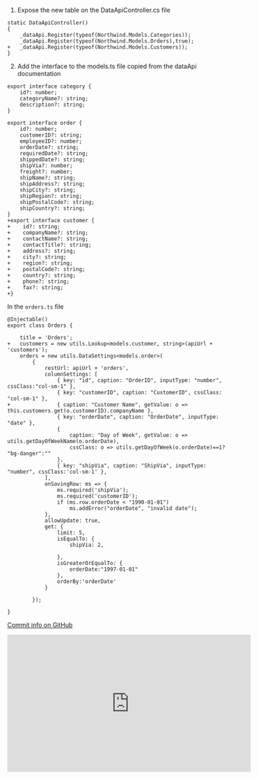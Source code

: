 ﻿1. Expose the new table on the DataApiController.cs file
```csdiff
static DataApiController()
{
    _dataApi.Register(typeof(Northwind.Models.Categories));
    _dataApi.Register(typeof(Northwind.Models.Orders),true);
+   _dataApi.Register(typeof(Northwind.Models.Customers));
}
```
2. Add the interface to the models.ts file copied from the dataApi documentation
```csdiff
export interface category {
    id?: number;
    categoryName?: string;
    description?: string;
}

export interface order {
    id?: number;
    customerID?: string;
    employeeID?: number;
    orderDate?: string;
    requiredDate?: string;
    shippedDate?: string;
    shipVia?: number;
    freight?: number;
    shipName?: string;
    shipAddress?: string;
    shipCity?: string;
    shipRegion?: string;
    shipPostalCode?: string;
    shipCountry?: string;
}
+export interface customer {
+    id?: string;
+    companyName?: string;
+    contactName?: string;
+    contactTitle?: string;
+    address?: string;
+    city?: string;
+    region?: string;
+    postalCode?: string;
+    country?: string;
+    phone?: string;
+    fax?: string;
+}
```
In the `orders.ts` file
```csdiff
@Injectable()
export class Orders {

    title = 'Orders';
+   customers = new utils.Lookup<models.customer, string>(apiUrl + 'customers');
    orders = new utils.DataSettings<models.order>(
        {
            restUrl: apiUrl + 'orders',
            columnSettings: [
                { key: "id", caption: "OrderID", inputType: "number", cssClass:"col-sm-1" },
                { key: "customerID", caption: "CustomerID", cssClass: "col-sm-1" },
+               { caption: "Customer Name", getValue: o => this.customers.get(o.customerID).companyName },
                { key: "orderDate", caption: "OrderDate", inputType: "date" },
                {
                    caption: "Day of Week", getValue: o => utils.getDayOfWeekName(o.orderDate),
                    cssClass: o => utils.getDayOfWeek(o.orderDate)==1? "bg-danger":""
                },
                { key: "shipVia", caption: "ShipVia", inputType: "number", cssClass:'col-sm-1' },
            ],
            onSavingRow: ms => {
                ms.required('shipVia');
                ms.required('customerID');
                if (ms.row.orderDate < "1990-01-01")
                    ms.addError("orderDate", "invalid date");
            },
            allowUpdate: true,
            get: {
                limit: 5,
                isEqualTo: {
                    shipVia: 2,
                    
                },
                isGreaterOrEqualTo: {
                    orderDate:"1997-01-01"
                },
                orderBy:'orderDate'
            }

        });

}
```

[Commit info on GitHub](https://github.com/FireflyMigration/ENV.Web/commit/895312b56d209a675c539132cfdb14391ad7baee)

<iframe width="560" height="315" src="https://www.youtube.com/embed/DQjjbTcBKR8?list=PL1DEQjXG2xnJOSQf2421r1S040NkvCApp" frameborder="0" allowfullscreen></iframe>

